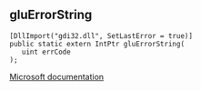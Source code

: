 ## gluErrorString

```
[DllImport("gdi32.dll", SetLastError = true)]
public static extern IntPtr gluErrorString(
   uint errCode
);
```

[Microsoft documentation](https://docs.microsoft.com/en-us/windows/win32/opengl/gluerrorstring)
